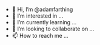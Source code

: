 - 👋 Hi, I’m @adamfarthing
- 👀 I’m interested in ...
- 🌱 I’m currently learning ...
- 💞️ I’m looking to collaborate on ...
- 📫 How to reach me ...

<!---
adamfarthing/adamfarthing is a ✨ special ✨ repository because its `README.md` (this file) appears on your GitHub profile.
You can click the Preview link to take a look at your changes.
--->

